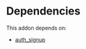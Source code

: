 # Dependencies

This addon depends on:

- [auth_signup](https://github.com/bringout/oca-ocb-security/tree/9ea1af542e169bea280f2d88457fe1472ce74ff7/odoo-bringout-oca-ocb-auth_signup)
